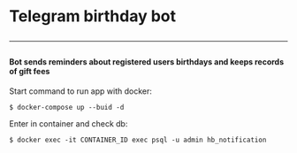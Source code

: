 # Telegram birthday bot <hr> #

#### Bot sends reminders about registered users birthdays and keeps records of gift fees ####

Start command to run app with docker:
```
$ docker-compose up --buid -d
```

Enter in container and check db:
```
$ docker exec -it CONTAINER_ID exec psql -u admin hb_notification
```




